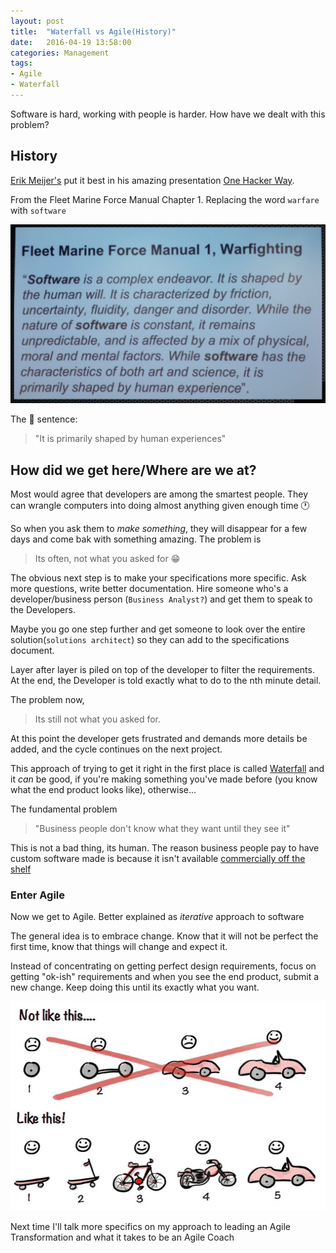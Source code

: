 ```yaml
---
layout: post
title:  "Waterfall vs Agile(History)"
date:   2016-04-19 13:58:00
categories: Management
tags:
- Agile
- Waterfall
---
```

Software is hard, working with people is harder. How have we dealt with this problem?

## History

[Erik Meijer's](https://en.wikipedia.org/wiki/Erik_Meijer_%28computer_scientist%29) put it best in his amazing presentation [One Hacker Way](https://vimeo.com/110554082).

From the Fleet Marine Force Manual Chapter 1. Replacing the word `warfare` with `software`

![fleet_force_manual](/images/fleet_force_manual_software.png)

The :key: sentence:

> "It is primarily shaped by human experiences"

## How did we get here/Where are we at?

Most would agree that developers are among the smartest people. They can wrangle computers into doing almost anything
given enough time :clock1:

So when you ask them to *make something*, they will disappear for a few days and come bak with something amazing.
The problem is

> Its often, not what you asked for :grin:

The obvious next step is to make your specifications more specific. Ask more questions, write better documentation.
Hire someone who's a developer/business person (`Business Analyst?`) and get them to speak to the Developers.

Maybe you go one step further and get someone to look over the entire solution(`solutions architect`) so they can
add to the specifications document.

Layer after layer is piled on top of the developer to filter the requirements. At the end, the Developer is told
exactly what to do to the nth minute detail.

The problem now,

> Its still not what you asked for.

At this point the developer gets frustrated and demands more details be added, and the cycle continues on the next
project.

This approach of trying to get it right in the first place is called
[Waterfall](https://en.wikipedia.org/wiki/Waterfall_model)
and it *can* be good, if you're making something you've made before (you know what the end product looks like),
otherwise...


The fundamental problem

> "Business people don't know what they want until they see it"

This is not a bad thing, its human. The reason business people pay to have custom software made is because it isn't
available [commercially off the shelf](https://en.wikipedia.org/wiki/Commercial_off-the-shelf)

### Enter Agile

Now we get to Agile. Better explained as *iterative* approach to software

The general idea is to embrace change. Know that it will not be perfect the first time, know that things will change
and expect it.

Instead of concentrating on getting perfect design requirements, focus on getting "ok-ish" requirements
and when you see the end product, submit a new change. Keep doing this until its exactly what you want.

![iterative_transport](/images/iterative_transport.jpg)

Next time I'll talk more specifics on my approach to leading an Agile Transformation and what it takes to be an Agile
Coach

